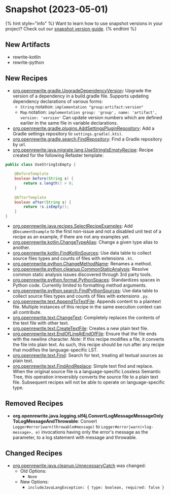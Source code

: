 # Snapshot (2023-05-01)

{% hint style="info" %}
Want to learn how to use snapshot versions in your project? Check out our [snapshot version guide](/reference/snapshot-instructions.md).
{% endhint %}

## New Artifacts
* rewrite-kotlin
* rewrite-python

## New Recipes
* [org.openrewrite.gradle.UpgradeDependencyVersion](https://docs.openrewrite.org/reference/recipes/gradle/upgradedependencyversion): Upgrade the version of a dependency in a build.gradle file. Supports updating dependency declarations of various forms:
    * `String` notation:  `implementation "group:artifact:version"` 
    * `Map` notation: `implementation group: 'group', name: 'artifact', version: 'version'`
    Can update version numbers which are defined earlier in the same file in variable declarations. 
* [org.openrewrite.gradle.plugins.AddSettingsPluginRepository](https://docs.openrewrite.org/reference/recipes/gradle/plugins/addsettingspluginrepository): Add a Gradle settings repository to `settings.gradle(.kts)`. 
* [org.openrewrite.gradle.search.FindRepository](https://docs.openrewrite.org/reference/recipes/gradle/search/findrepository): Find a Gradle repository by url. 
* [org.openrewrite.java.migrate.lang.UseStringIsEmptyRecipe](https://docs.openrewrite.org/reference/recipes/java/migrate/lang/usestringisemptyrecipe): Recipe created for the following Refaster template:

```java
public class UseStringIsEmpty {
    
    @BeforeTemplate
    boolean before(String s) {
        return s.length() > 0;
    }
    
    @AfterTemplate
    boolean after(String s) {
        return !s.isEmpty();
    }
}
```

* [org.openrewrite.java.recipes.SelectRecipeExamples](https://docs.openrewrite.org/reference/recipes/java/recipes/selectrecipeexamples): Add `@DocumentExample` to the first non-issue and not a disabled unit test of a recipe as an example, if there are not any examples yet. 
* [org.openrewrite.kotlin.ChangeTypeAlias](https://docs.openrewrite.org/reference/recipes/kotlin/changetypealias): Change a given type alias to another. 
* [org.openrewrite.kotlin.FindKotlinSources](https://docs.openrewrite.org/reference/recipes/kotlin/findkotlinsources): Use data table to collect source files types and counts of files with extensions `.kt`. 
* [org.openrewrite.python.ChangeMethodName](https://docs.openrewrite.org/reference/recipes/python/changemethodname): Renames a method. 
* [org.openrewrite.python.cleanup.CommonStaticAnalysis](https://docs.openrewrite.org/reference/recipes/python/cleanup/commonstaticanalysis): Resolve common static analysis issues discovered through 3rd party tools. 
* [org.openrewrite.python.format.PythonSpaces](https://docs.openrewrite.org/reference/recipes/python/format/pythonspaces): Standardizes spaces in Python code. Currently limited to formatting method arguments. 
* [org.openrewrite.python.search.FindPythonSources](https://docs.openrewrite.org/reference/recipes/python/search/findpythonsources): Use data table to collect source files types and counts of files with extensions `.py`. 
* [org.openrewrite.text.AppendToTextFile](https://docs.openrewrite.org/reference/recipes/text/appendtotextfile): Appends content to a plaintext file. Multiple instances of this recipe in the same execution context can all contribute. 
* [org.openrewrite.text.ChangeText](https://docs.openrewrite.org/reference/recipes/text/changetext): Completely replaces the contents of the text file with other text. 
* [org.openrewrite.text.CreateTextFile](https://docs.openrewrite.org/reference/recipes/text/createtextfile): Creates a new plain text file. 
* [org.openrewrite.text.EndOfLineAtEndOfFile](https://docs.openrewrite.org/reference/recipes/text/endoflineatendoffile): Ensure that the file ends with the newline character. *Note*: If this recipe modifies a file, it converts the file into plain text. As such, this recipe should be run after any recipe that modifies the language-specific LST. 
* [org.openrewrite.text.Find](https://docs.openrewrite.org/reference/recipes/text/find): Search for text, treating all textual sources as plain text. 
* [org.openrewrite.text.FindAndReplace](https://docs.openrewrite.org/reference/recipes/text/findandreplace): Simple text find and replace. When the original source file is a language-specific Lossless Semantic Tree, this operation irreversibly converts the source file to a plain text file. Subsequent recipes will not be able to operate on language-specific type. 

## Removed Recipes
* **org.openrewrite.java.logging.slf4j.ConvertLogMessageMessageOnlyToLogMessageAndThrowable**: Convert `Logger#error|warn(throwable#message)` to `Logger#error|warn(<log-message>, e)` invocations having only the error's message as the parameter, to a log statement with message and throwable. 

## Changed Recipes
* [org.openrewrite.java.cleanup.UnnecessaryCatch](https://docs.openrewrite.org/reference/recipes/java/cleanup/unnecessarycatch) was changed:
  * Old Options:
    * `None`
  * New Options:
    * `includeJavaLangException: { type: boolean, required: false }`